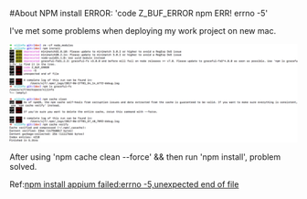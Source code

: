#About NPM install ERROR:  'code Z_BUF_ERROR npm ERR! errno -5'

I've met some problems when deploying my work project on new mac.

![image](images/20170627-01.png)

After using 'npm cache clean --force' && then run 'npm install', problem solved.

Ref:[npm install appium failed:errno -5,unexpected end of file](https://github.com/npm/npm/issues/14394)

